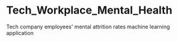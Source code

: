 # Tech_Workplace_Mental_Health
Tech company employees' mental attrition rates machine learning application

